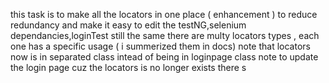 this task is to make all the locators in one place ( enhancement ) to reduce redundancy and make it easy to edit 
the testNG,selenium dependancies,loginTest still the same
there are multy locators types , each one has a specific usage ( i summerized them in docs)
note that locators now is in separated class intead of being in loginpage class
note to update the login page cuz the locators is no longer exists there 
s
